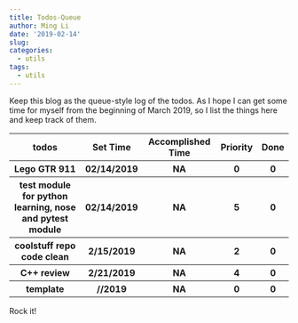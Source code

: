 ```yaml
---
title: Todos-Queue
author: Ming Li
date: '2019-02-14'
slug: 
categories:
  - utils
tags:
  - utils
---
```


Keep this blog as the queue-style log of the todos. As I hope I can get some time for myself from the beginning of March 2019, so I list the things here and keep track of them.

<table>
        <tr>
            <th>todos</th>
            <th>Set Time</th>
            <th>Accomplished Time</th>
            <th>Priority</th>
            <th>Done</th>
        </tr>
        <tr>
            <th>Lego GTR 911</th>
            <th>02/14/2019</th>
            <th>NA</th>
            <th>0</th>
            <th>0</th>
        </tr>
        <tr>
            <th>test module for python learning, nose and pytest module</th>
            <th>02/14/2019</th>
            <th>NA</th>
            <th>5</th>
            <th>0</th>
        </tr>
        <tr>
            <th>coolstuff repo code clean</th>
            <th>2/15/2019</th>
            <th>NA</th>
            <th>2</th>
            <th>0</th>
        </tr>
        <tr>
            <th>C++ review</th>
            <th>2/21/2019</th>
            <th>NA</th>
            <th>4</th>
            <th>0</th>
        </tr>
        <tr>
            <th>template</th>
            <th>//2019</th>
            <th>NA</th>
            <th>0</th>
            <th>0</th>
        </tr>
    </table>

Rock it!
